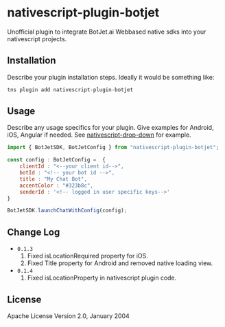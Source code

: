 # nativescript-plugin-botjet

Unofficial plugin to integrate BotJet.ai Webbased native sdks into your nativescript projects.

## Installation

Describe your plugin installation steps. Ideally it would be something like:

```javascript
tns plugin add nativescript-plugin-botjet
```

## Usage 

Describe any usage specifics for your plugin. Give examples for Android, iOS, Angular if needed. See [nativescript-drop-down](https://www.npmjs.com/package/nativescript-drop-down) for example.
	
```javascript
import { BotJetSDK, BotJetConfig } from "nativescript-plugin-botjet";

const config : BotJetConfig =  { 
    clientId : "<--your client id-->",
    botId : "<!-- your bot id -->",
    title : "My Chat Bot",
    accentColor : "#323b8c",
    senderId : '<!-- logged in user specific keys-->'
}

BotJetSDK.launchChatWithConfig(config);
```

## Change Log

* `0.1.3` 
    1) Fixed isLocationRequired property for iOS.
    2) Fixed Title property for Android and removed native loading view.
* `0.1.4`
    1) Fixed isLocationProperty in nativescript plugin code. 
    
## License

Apache License Version 2.0, January 2004
